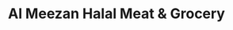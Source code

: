 ---
title: "Al Meezan Halal Meat & Grocery"
url: /etobicoke/al-meezan-halal-meat-und-grocery/
shop: Gemüse & Obst
---